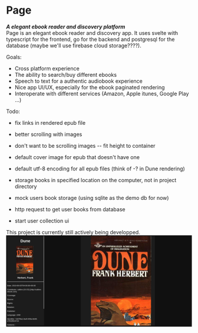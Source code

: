 # Page
***A elegant ebook reader and discovery platform***  
Page is an elegant ebook reader and discovery app. It uses svelte with typescript for the frontend, 
go for the backend and postgresql for the database (maybe we'll use firebase cloud storage????).

Goals:
- Cross platform experience
- The ability to search/buy different ebooks
- Speech to text for a authentic audiobook experience
- Nice app UI/UX, especially for the ebook paginated rendering
- Interoperate with different services (Amazon, Apple itunes, Google Play ...)

Todo:
- fix links in rendered epub file
- better scrolling with images
- don't want to be scrolling images -- fit height to container
- default cover image for epub that doesn't have one
- default utf-8 encoding for all epub files (think of -? in Dune rendering)

- storage books in specified location on the computer, not in project directory
- mock users book storage (using sqlite as the demo db for now)
- http request to get user books from database
- start user collection ui

This project is currently still actively being developped.
![Current app state](assets/screenshot.png)
